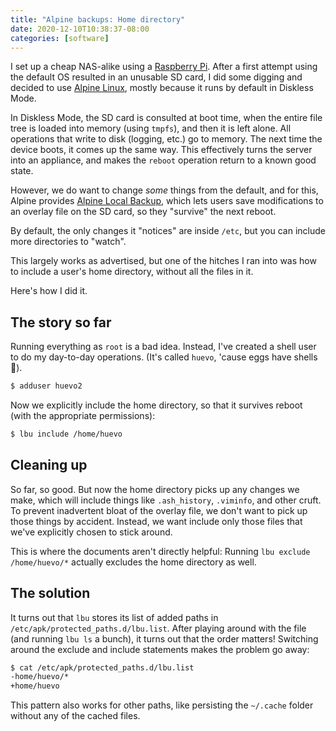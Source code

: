 ```yaml
---
title: "Alpine backups: Home directory"
date: 2020-12-10T10:38:37-08:00
categories: [software]
---
```


I set up a cheap NAS-alike using a [Raspberry
Pi](https://www.raspberrypi.org/products/raspberry-pi-3-model-b/). After a
first attempt using the default OS resulted in an unusable SD card, I did some
digging and decided to use [Alpine Linux](https://alpinelinux.org/), mostly
because it runs by default in Diskless Mode.

In Diskless Mode, the SD card is consulted at boot time, when the entire file
tree is loaded into memory (using `tmpfs`), and then it is left alone. All
operations that write to disk (logging, etc.) go to memory. The next time the
device boots, it comes up the same way. This effectively turns the server into
an appliance, and makes the `reboot` operation return to a known good state.

However, we do want to change _some_ things from the default, and for this,
Alpine provides [Alpine Local
Backup](https://wiki.alpinelinux.org/wiki/Alpine_local_backup), which lets
users save modifications to an overlay file on the SD card, so they "survive"
the next reboot.

By default, the only changes it "notices" are inside `/etc`, but you can
include more directories to "watch".

This largely works as advertised, but one of the hitches I ran into was how to
include a user's home directory, without all the files in it.

Here's how I did it.

## The story so far

Running everything as `root` is a bad idea. Instead, I've created a shell user
to do my day-to-day operations. (It's called `huevo`, 'cause eggs have shells
😬).

```sh
$ adduser huevo2
```

Now we explicitly include the home directory, so that it survives reboot (with
the appropriate permissions):

```sh
$ lbu include /home/huevo
```

## Cleaning up

So far, so good. But now the home directory picks up any changes we make, which
will include things like `.ash_history`, `.viminfo`, and other cruft. To
prevent inadvertent bloat of the overlay file, we don't want to pick up those
things by accident. Instead, we want include only those files that we've
explicitly chosen to stick around.

This is where the documents aren't directly helpful: Running `lbu exclude
/home/huevo/*` actually excludes the home directory as well.

## The solution

It turns out that `lbu` stores its list of added paths in
`/etc/apk/protected_paths.d/lbu.list`. After playing around with the file (and
running `lbu ls` a bunch), it turns out that the order matters! Switching
around the exclude and include statements makes the problem go away:

```sh
$ cat /etc/apk/protected_paths.d/lbu.list
-home/huevo/*
+home/huevo
```

This pattern also works for other paths, like persisting the `~/.cache` folder
without any of the cached files.
